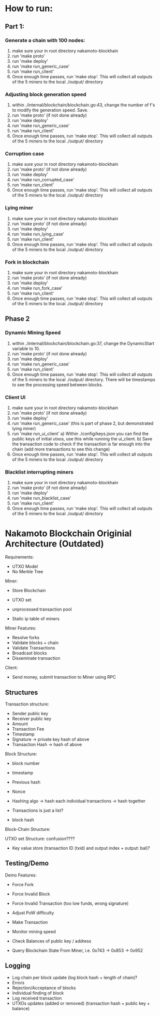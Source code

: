 # How to run:

## Part 1:

### Generate a chain with 100 nodes:

1) make sure your in root directory nakamoto-blockhain
2) run 'make proto'
3) run 'make deploy'
4) run 'make run_generic_case'
5) run 'make run_client'
6) Once enough time passes, run 'make stop'. This will collect all outputs of the 5 miners to the local ./output/ directory

### Adjusting block generation speed
1) within ./internal/blockchain/blockchain.go:43, change the number of f's to modify the generation speed. Save.
2) run 'make proto' (if not done already)
3) run 'make deploy'
4) run 'make run_generic_case'
5) run 'make run_client'
6) Once enough time passes, run 'make stop'. This will collect all outputs of the 5 miners to the local ./output/ directory

### Corruption case
1) make sure your in root directory nakamoto-blockhain
2) run 'make proto' (if not done already)
3) run 'make deploy'
4) run 'make run_corrupted_case'
5) run 'make run_client'
6) Once enough time passes, run 'make stop'. This will collect all outputs of the 5 miners to the local ./output/ directory

### Lying miner
1) make sure your in root directory nakamoto-blockhain
2) run 'make proto' (if not done already)
3) run 'make deploy'
4) run 'make run_lying_case'
5) run 'make run_client'
6) Once enough time passes, run 'make stop'. This will collect all outputs of the 5 miners to the local ./output/ directory

### Fork in blockchain
1) make sure your in root directory nakamoto-blockhain
2) run 'make proto' (if not done already)
3) run 'make deploy'
4) run 'make run_fork_case' 
5) run 'make run_client'
6) Once enough time passes, run 'make stop'. This will collect all outputs of the 5 miners to the local ./output/ directory

## Phase 2

### Dynamic Mining Speed
1) within ./internal/blockchain/blockchain.go:37, change the DynamicStart variable to 10. 
2) run 'make proto' (if not done already)
3) run 'make deploy'
4) run 'make run_generic_case'
5) run 'make run_client'
6) Once enough time passes, run 'make stop'. This will collect all outputs of the 5 miners to the local ./output/ directory. There will be timestamps to see the processing speed between blocks.

### Client UI
1) make sure your in root directory nakamoto-blockhain
2) run 'make proto' (if not done already)
3) run 'make deploy'
4) run 'make run_generic_case' (this is part of phase 2, but demonstrated lying miner)
5) run 'make run_ui_client'
    a) Within ./config/keys.json you can find the public keys of initial utxos, use this while running the ui_client.
    b) Save the transaction code to check if the transaction is far enough into the chain (add more transactions to see this change)
6) Once enough time passes, run 'make stop'. This will collect all outputs of the 5 miners to the local ./output/ directory

### Blacklist interrupting miners
1) make sure your in root directory nakamoto-blockhain
2) run 'make proto' (if not done already)
3) run 'make deploy'
4) run 'make run_blacklist_case' 
5) run 'make run_client'
6) Once enough time passes, run 'make stop'. This will collect all outputs of the 5 miners to the local ./output/ directory


# Nakamoto Blockchain Originial Architecture (Outdated)

Requirements:
- UTXO Model
- No Merkle Tree


Miner:
- Store Blockchain
- UTXO set
- unprocessed transaction pool

- Static ip table of miners

Miner Features:
- Resolve forks
- Validate blocks + chain
- Validate Transactions
- Broadcast blocks
- Disseminate transaction

Client:
- Send money, submit transaction to Miner using RPC

## Structures

Transaction structure:
- Sender public key
- Receiver public key
- Amount
- Transaction Fee
- Timestamp
- Signature -> private key hash of above
- Transaction Hash -> hash of above

Block Structure:
- block number
- timestamp
- Previous hash
- Nonce

- Hashing algo -> hash each individual transactions -> hash together
- Transactions is just a list?
- block hash

Block-Chain Structure:

UTXO set Structure: confusion????
- Key value store (transaction ID (txid) and output index + output: bal)?

## Testing/Demo

Demo Features:
- Force Fork
- Force Invalid Block
- Force Invalid Transaction (too low funds, wrong signature)
- Adjust PoW difficulty
- Make Transaction

- Monitor mining speed
- Check Balances of public key / address
- Query Blockchain State From Miner, i.e. 0x743 -> 0x853 -> 0x952

## Logging
- Log chain per block update (log block hash + length of chain)?
- Errors
- Rejection/Acceptance of blocks
- Individual finding of block
- Log received transaction
- UTXOs updates (added or removed) (transaction hash + public key + balance)

